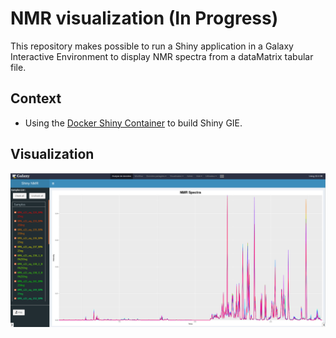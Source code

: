 <!--- [![Docker Repository on Quay](https://quay.io/repository/workflow4metabolomics/gie-shiny-rmn/status "Docker Repository on Quay")](https://quay.io/repository/workflow4metabolomics/gie-shiny-rmn) -->

# NMR visualization (In Progress)

This repository makes possible to run a Shiny application in a Galaxy Interactive Environment to display NMR spectra from a dataMatrix tabular file.

## Context

* Using the [Docker Shiny Container](https://github.com/workflow4metabolomics/gie-shiny) to build Shiny GIE.

## Visualization

![gie-shiny-nmr](https://github.com/workflow4metabolomics/gie-shiny-nmr/blob/master/static/images/gie-shiny-nmr-14-02-19.png)
